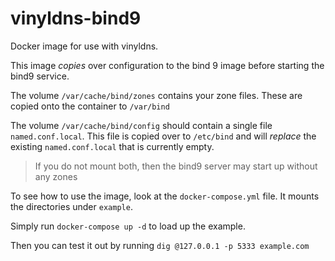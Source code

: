 # vinyldns-bind9
Docker image for use with vinyldns.

This image _copies_ over configuration to the bind 9 image before starting the bind9 service.

The volume `/var/cache/bind/zones` contains your zone files.  These are copied onto the container to `/var/bind`

The volume `/var/cache/bind/config` should contain a single file `named.conf.local`.  This file is copied over to `/etc/bind` and will _replace_ the existing `named.conf.local` that is currently empty.  

> If you do not mount both, then the bind9 server may start up without any zones

To see how to use the image, look at the `docker-compose.yml` file.  It mounts the directories under `example`.

Simply run `docker-compose up -d` to load up the example.

Then you can test it out by running `dig @127.0.0.1 -p 5333 example.com`
